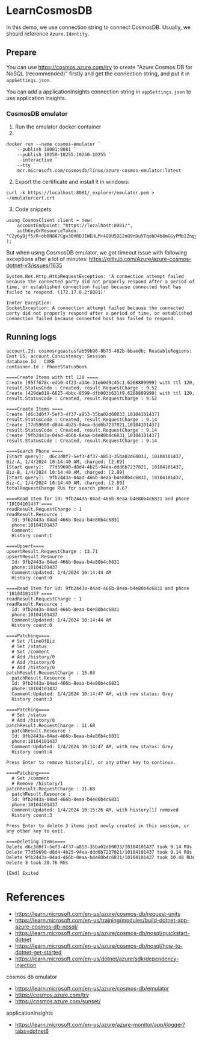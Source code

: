 # LearnCosmosDB

In this demo, we use connection string to connect CosmosDB. Usually, we should reference `Azure.Identity`.

## Prepare
You can use  https://cosmos.azure.com/try to create "Azure Cosmos DB for NoSQL (recommended)" firstly and get the connection string, and put it in `appSettings.json`.

You can add a applicationInsights connection string in `appSettings.json` to use application insights.

### CosmosDB emulator
1. Run the emulator docker container
1. 
```
docker run --name cosmos-emulator `
    --publish 18081:8081 `
    --publish 10250-10255:10250-10255 `
    --interactive `
    --tty `
    mcr.microsoft.com/cosmosdb/linux/azure-cosmos-emulator:latest
```

2. Export the certificate and install it in windows: 
```
curl -k https://localhost:8081/_explorer/emulator.pem > ~/emulatorcert.crt
```

3. Code snippets
```
using CosmosClient client = new(
    accountEndpoint: "https://localhost:8081/",
    authKeyOrResourceToken: "C2y6yDjf5/R+ob0N8A7Cgv30VRDJIWEHLM+4QDU5DE2nQ9nDuVTqobD4b8mGGyPMbIZnqyMsEcaGQy67XIw/Jw=="
);
```

But when using CosmosDB emulator, we got timeout issue with following exceptions after a lot of minutes: https://github.com/Azure/azure-cosmos-dotnet-v3/issues/1635
```
System.Net.Http.HttpRequestException: 'A connection attempt failed because the connected party did not properly respond after a period of time, or established connection failed because connected host has failed to respond. (172.17.0.2:8081)'

Innter Exception:
SocketException: A connection attempt failed because the connected party did not properly respond after a period of time, or established connection failed because connected host has failed to respond.
```

## Running logs
```
account.Id: cosmosrgeastusfab59b96-8b73-482b-bbaedb; ReadableRegions: East US; account.Consistency: Session
database.Id : CARE
container.Id : PhoneStatusBook

====Create Items with ttl 120 ====
Create [95ff678c-edb0-4f23-a14e-31eb0d9c45c1,6268889999] with ttl 120, result.StatusCode : Created, result.RequestCharge : 9.52
Create [429de019-6625-4bbc-8599-dfb003b631f9,6268889999] with ttl 120, result.StatusCode : Created, result.RequestCharge : 9.52

====Create Items ====
Create [d6c3d0f7-5ef3-4f37-a853-35ba02d60033,10104101437] result.StatusCode : Created, result.RequestCharge : 9.14
Create [77d59690-d8d4-4b25-94ea-ddd6b7237021,10104101437] result.StatusCode : Created, result.RequestCharge : 9.14
Create [9fb2443a-04ad-466b-8eaa-b4e80b4c6831,10104101437] result.StatusCode : Created, result.RequestCharge : 9.14

====Search Phone ====
[Start query]:  d6c3d0f7-5ef3-4f37-a853-35ba02d60033, 10104101437, Biz-A, 1/4/2024 10:14:40 AM, charged: [2.89]
[Start query]:  77d59690-d8d4-4b25-94ea-ddd6b7237021, 10104101437, Biz-B, 1/4/2024 10:14:40 AM, charged: [2.89]
[Start query]:  9fb2443a-04ad-466b-8eaa-b4e80b4c6831, 10104101437, Biz-C, 1/4/2024 10:14:40 AM, charged: [2.89]
totalRequestChange RUs for search phone: 8.67

====Read Item for id: 9fb2443a-04ad-466b-8eaa-b4e80b4c6831 and phone '10104101437'====
readResult.RequestCharge : 1
readResult.Resource :
  Id: 9fb2443a-04ad-466b-8eaa-b4e80b4c6831
  phone:10104101437
  Comment:
  History count:1

====Upsert====
upsertResult.RequestCharge : 13.71
upsertResult.Resource :
  Id: 9fb2443a-04ad-466b-8eaa-b4e80b4c6831
  phone:10104101437
  Comment:Updated: 1/4/2024 10:14:44 AM
  History count:0

====Read Item for id: 9fb2443a-04ad-466b-8eaa-b4e80b4c6831 and phone '10104101437'====
readResult.RequestCharge : 1
readResult.Resource :
  Id: 9fb2443a-04ad-466b-8eaa-b4e80b4c6831
  phone:10104101437
  Comment:Updated: 1/4/2024 10:14:44 AM
  History count:0

====Patching====
  # Set /lineOfBiz
  # Set /status
  # Set /comment
  # Add /history/0
  # Add /history/0
  # Add /history/0
patchResult.RequestCharge : 15.03
  patchResult.Resource :
  Id: 9fb2443a-04ad-466b-8eaa-b4e80b4c6831
  phone:10104101437
  Comment:Updated: 1/4/2024 10:14:47 AM, with new status: Grey
  History count:3

====Patching====
  # Set /status
  # Add /history/0
patchResult.RequestCharge : 11.68
  patchResult.Resource :
  Id: 9fb2443a-04ad-466b-8eaa-b4e80b4c6831
  phone:10104101437
  Comment:Updated: 1/4/2024 10:14:47 AM, with new status: Grey
  History count:4

Press Enter to remove history[1], or any other key to continue.

====Patching====
  # Set /comment
  # Remove /history/1
patchResult.RequestCharge : 11.68
  patchResult.Resource :
  Id: 9fb2443a-04ad-466b-8eaa-b4e80b4c6831
  phone:10104101437
  Comment:Updated: 1/4/2024 10:15:26 AM, with history[1] removed
  History count:3

Press Enter to delete 3 items just newly created in this session, or any other key to exit.

====Deleting items====
Delete d6c3d0f7-5ef3-4f37-a853-35ba02d60033/10104101437 took 9.14 RUs
Delete 77d59690-d8d4-4b25-94ea-ddd6b7237021/10104101437 took 9.14 RUs
Delete 9fb2443a-04ad-466b-8eaa-b4e80b4c6831/10104101437 took 10.48 RUs
Delete 3 took 28.76 RUs

[End] Exited
```


# References
- https://learn.microsoft.com/en-us/azure/cosmos-db/request-units
- https://learn.microsoft.com/en-us/training/modules/build-dotnet-app-azure-cosmos-db-nosql/
- https://learn.microsoft.com/en-us/azure/cosmos-db/nosql/quickstart-dotnet
- https://learn.microsoft.com/en-us/azure/cosmos-db/nosql/how-to-dotnet-get-started
- https://learn.microsoft.com/en-us/dotnet/azure/sdk/dependency-injection

cosmos db emulator
- https://learn.microsoft.com/en-us/azure/cosmos-db/emulator
- https://cosmos.azure.com/try
- https://cosmos.azure.com/sunset/

applicationInsights
- https://learn.microsoft.com/en-us/azure/azure-monitor/app/ilogger?tabs=dotnet6